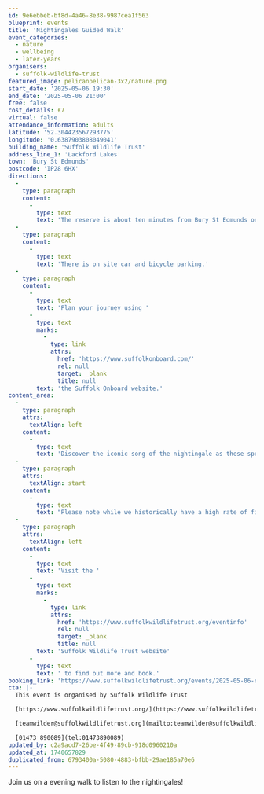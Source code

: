 ```yaml
---
id: 9e6ebbeb-bf8d-4a46-8e38-9987cea1f563
blueprint: events
title: 'Nightingales Guided Walk'
event_categories:
  - nature
  - wellbeing
  - later-years
organisers:
  - suffolk-wildlife-trust
featured_image: pelicanpelican-3x2/nature.png
start_date: '2025-05-06 19:30'
end_date: '2025-05-06 21:00'
free: false
cost_details: £7
virtual: false
attendance_information: adults
latitude: '52.304423567293775'
longitude: '0.6387903808049041'
building_name: 'Suffolk Wildlife Trust'
address_line_1: 'Lackford Lakes'
town: 'Bury St Edmunds'
postcode: 'IP28 6HX'
directions:
  -
    type: paragraph
    content:
      -
        type: text
        text: 'The reserve is about ten minutes from Bury St Edmunds on the A1101, Bury to Mildenhall Road.'
  -
    type: paragraph
    content:
      -
        type: text
        text: 'There is on site car and bicycle parking.'
  -
    type: paragraph
    content:
      -
        type: text
        text: 'Plan your journey using '
      -
        type: text
        marks:
          -
            type: link
            attrs:
              href: 'https://www.suffolkonboard.com/'
              rel: null
              target: _blank
              title: null
        text: 'the Suffolk Onboard website.'
content_area:
  -
    type: paragraph
    attrs:
      textAlign: left
    content:
      -
        type: text
        text: 'Discover the iconic song of the nightingale as these spring visitors return to Lackford Lakes.'
  -
    type: paragraph
    attrs:
      textAlign: start
    content:
      -
        type: text
        text: "Please note while we historically have a high rate of finding nightingales on these walks, as with any wildlife encounter we cannot guarantee sightings.\_If you find this event sold out, we are running other nightingale walks in this week - please check our events page for these and follow our social media for the latest updates."
  -
    type: paragraph
    attrs:
      textAlign: left
    content:
      -
        type: text
        text: 'Visit the '
      -
        type: text
        marks:
          -
            type: link
            attrs:
              href: 'https://www.suffolkwildlifetrust.org/eventinfo'
              rel: null
              target: _blank
              title: null
        text: 'Suffolk Wildlife Trust website'
      -
        type: text
        text: ' to find out more and book.'
booking_link: 'https://www.suffolkwildlifetrust.org/events/2025-05-06-nightingales-guided-walk'
cta: |-
  This event is organised by Suffolk Wildlife Trust

  [https://www.suffolkwildlifetrust.org/](https://www.suffolkwildlifetrust.org/)

  [teamwilder@suffolkwildlifetrust.org](mailto:teamwilder@suffolkwildlifetrust.org)

  [01473 890089](tel:01473890089)
updated_by: c2a9acd7-26be-4f49-89cb-918d0960210a
updated_at: 1740657829
duplicated_from: 6793400a-5080-4883-bfbb-29ae185a70e6
---
```

Join us on a evening walk to listen to the nightingales!